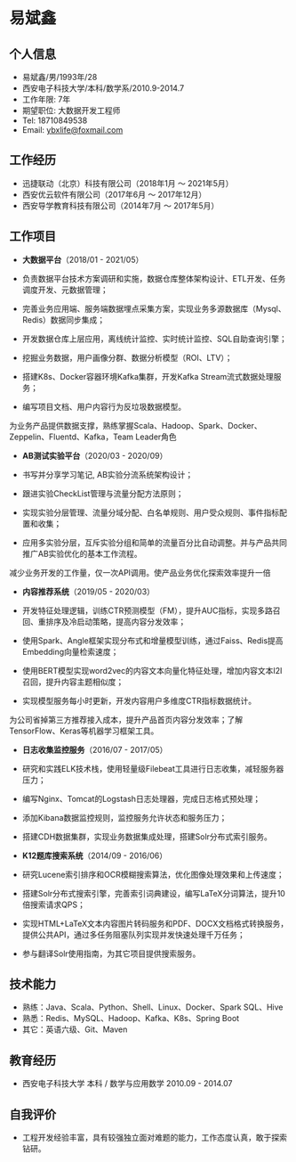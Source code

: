 # 易斌鑫

## 个人信息
 
 - 易斌鑫/男/1993年/28
 - 西安电子科技大学/本科/数学系/2010.9-2014.7
 - 工作年限: 7年
 - 期望职位: 大数据开发工程师
 - Tel: 18710849538
 - Email: ybxlife@foxmail.com

## 工作经历

 - 迅捷联动（北京）科技有限公司（2018年1月 ～ 2021年5月）  
 - 西安优云软件有限公司（2017年6月 ～ 2017年12月）  
 - 西安导学教育科技有限公司（2014年7月 ～ 2017年5月）  

## 工作项目

 - **大数据平台**（2018/01 - 2021/05）

  - 负责数据平台技术方案调研和实施，数据仓库整体架构设计、ETL开发、任务调度开发、元数据管理；
  - 完善业务应用端、服务端数据埋点采集方案，实现业务多源数据库（Mysql、Redis）数据同步集成；
  - 开发数据仓库上层应用，离线统计监控、实时统计监控、SQL自助查询引擎；
  - 挖掘业务数据，用户画像分群、数据分析模型（ROI、LTV）；
  - 搭建K8s、Docker容器环境Kafka集群，开发Kafka Stream流式数据处理服务；
  - 编写项目文档、用户内容行为反垃圾数据模型。

  为业务产品提供数据支撑，熟练掌握Scala、Hadoop、Spark、Docker、Zeppelin、Fluentd、Kafka，Team Leader角色  

 - **AB测试实验平台**（2020/03 - 2020/09）

  - 书写并分享学习笔记, AB实验分流系统架构设计；
  - 跟进实验CheckList管理与流量分配方法原则；
  - 实现实验分层管理、流量分域分配、白名单规则、用户受众规则、事件指标配置和收集；
  - 应用多实验分层，互斥实验分组和简单的流量百分比自动调整。并与产品共同推广AB实验优化的基本工作流程。

  减少业务开发的工作量，仅一次API调用。使产品业务优化探索效率提升一倍  

 - **内容推荐系统**（2019/05 - 2020/03）

  - 开发特征处理逻辑，训练CTR预测模型（FM），提升AUC指标，实现多路召回、重排序及冷启动策略，提高内容分发效率；
  - 使用Spark、Angle框架实现分布式和增量模型训练，通过Faiss、Redis提高Embedding向量检索速度；
  - 使用BERT模型实现word2vec的内容文本向量化特征处理，增加内容文本I2I召回，提升内容主题相似度；
  - 实现模型服务每小时更新，开发内容用户多维度CTR指标数据统计。

  为公司省掉第三方推荐接入成本，提升产品首页内容分发效率；了解TensorFlow、Keras等机器学习框架工具。

 - **日志收集监控服务**（2016/07 - 2017/05）

  - 研究和实践ELK技术栈，使用轻量级Filebeat工具进行日志收集，减轻服务器压力；
  - 编写Nginx、Tomcat的Logstash日志处理器，完成日志格式预处理；
  - 添加Kibana数据监控规则，监控服务允许状态和服务压力；
  - 搭建CDH数据集群，实现业务数据集成处理，搭建Solr分布式索引服务。

 - **K12题库搜索系统**（2014/09 - 2016/06）

  - 研究Lucene索引排序和OCR模糊搜索算法，优化图像处理效果和上传速度；
  - 搭建Solr分布式搜索引擎，完善索引词典建设，编写LaTeX分词算法，提升10倍搜索请求QPS；
  - 实现HTML+LaTeX文本内容图片转码服务和PDF、DOCX文档格式转换服务，提供公共API，通过多任务阻塞队列实现并发快速处理千万任务；
  - 参与翻译Solr使用指南，为其它项目提供搜索服务。

## 技术能力

 - 熟练：Java、Scala、Python、Shell、Linux、Docker、Spark SQL、Hive
 - 熟悉：Redis、MySQL、Hadoop、Kafka、K8s、Spring Boot
 - 其它：英语六级、Git、Maven

## 教育经历

 - 西安电子科技大学		本科 / 数学与应用数学		2010.09 - 2014.07

## 自我评价

 - 工程开发经验丰富，具有较强独立面对难题的能力，工作态度认真，敢于探索钻研。
